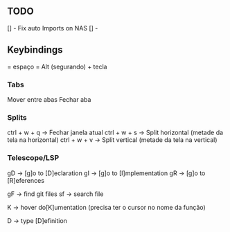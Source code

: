 ## TODO

[] - Fix auto Imports on NAS
[] - 

## Keybindings
<leader> = espaço
<M-tecla> = Alt (segurando) + tecla

### Tabs
<M-h> <M-w> Mover entre abas
<M-w> Fechar aba

### Splits
ctrl + w + q -> Fechar janela atual
ctrl + w + s -> Split horizontal (metade da tela na horizontal) 
ctrl + w + v -> Split vertical (metade da tela na vertical)

### Telescope/LSP
gD -> [g]o to [D]eclaration
gI -> [g]o to [I]mplementation
gR -> [g]o to [R]eferences

<leader>gF -> find git files
<leader>sf -> search file

K -> hover do[K]umentation (precisa ter o cursor no nome da função)

<leader>D -> type [D]efinition
